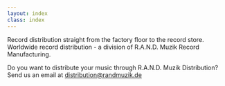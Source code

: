 ```yaml
---
layout: index
class: index
---
```

Record distribution straight from the factory floor to the record store. Worldwide record distribution - a division of R.A.N.D. Muzik Record Manufacturing. 

Do you want to distribute your music through R.A.N.D. Muzik Distribution? Send us an email at [distribution@randmuzik.de](mailto:distribution@randmuzik.de]) 
